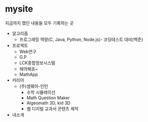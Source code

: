 # mysite
지금까지 했던 내용들 모두 기록하는 곳
* 알고리즘
  * 프로그래밍 역량(C, Java, Python, Node.js)- 코딩테스트 대비(백준)
* 프로젝트
  * Web연구
  * G.P
  * LCK종합정보시스템
  * 헤어해죠~
  * MathApp
* 커리어
  * (주)셈웨어-인턴
    * 수학 시뮬레이션
    * Math Question Maker
    * Algeomath 3D, kid 3D
    * 웹 디지털 교과서 콘텐츠 제작
* 내소개
